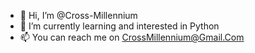 - 👋 Hi, I’m @Cross-Millennium
- 👀 I’m currently learning and interested in Python
- 📫 You can reach me on CrossMillennium@Gmail.Com
